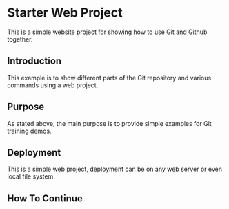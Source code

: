 # Starter Web Project

This is a simple website project for showing 
how to use Git and Github together.

## Introduction

This example is to show different parts of 
the Git repository and various commands using
a web project.

## Purpose

As stated above, the main purpose is to provide 
simple examples for Git training demos.

## Deployment

This is a simple web project, deployment can 
be on any web server or even local file system.

## How To Continue
